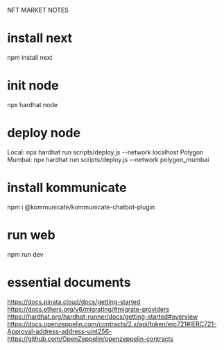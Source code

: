 NFT MARKET NOTES

# install next
npm install next

# init node
npx hardhat node 

# deploy node
Local: npx hardhat run scripts/deploy.js --network localhost
Polygon Mumbai: npx hardhat run scripts/deploy.js --network polygon_mumbai

# install kommunicate
npm i @kommunicate/kommunicate-chatbot-plugin

# run web
npm run dev

# essential documents
https://docs.pinata.cloud/docs/getting-started
https://docs.ethers.org/v6/migrating/#migrate-providers
https://hardhat.org/hardhat-runner/docs/getting-started#overview
https://docs.openzeppelin.com/contracts/2.x/api/token/erc721#IERC721-Approval-address-address-uint256-
https://github.com/OpenZeppelin/openzeppelin-contracts

